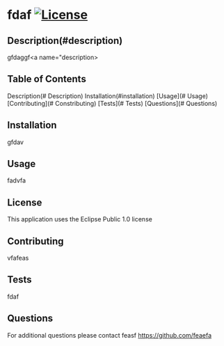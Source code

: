 # fdaf [![License](https://img.shields.io/badge/License-EPL_1.0-red.svg)](https://opensource.org/licenses/EPL-1.0)

## Description(#description)
      
gfdaggf<a name="description></a>
                  
## Table of Contents

Description(# Description)
Installation(#installation)
[Usage](# Usage)
[Contributing](# Constributing)
[Tests](# Tests)
[Questions](# Questions)

## Installation

gfdav
      
## Usage
      
fadvfa
      
## License

This application uses the Eclipse Public 1.0 license
      
## Contributing

vfafeas
      
## Tests

fdaf

## Questions

For additional questions please contact feasf
https://github.com/feaefa
